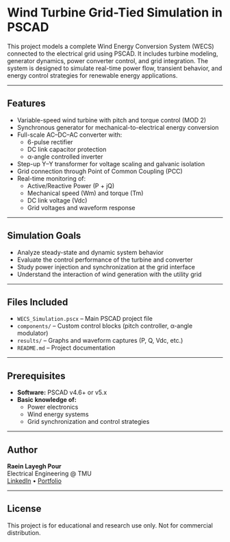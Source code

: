 # Wind Turbine Grid-Tied Simulation in PSCAD

This project models a complete Wind Energy Conversion System (WECS) connected to the electrical grid using PSCAD. It includes turbine modeling, generator dynamics, power converter control, and grid integration. The system is designed to simulate real-time power flow, transient behavior, and energy control strategies for renewable energy applications.

---

## Features

- Variable-speed wind turbine with pitch and torque control (MOD 2)
- Synchronous generator for mechanical-to-electrical energy conversion
- Full-scale AC–DC–AC converter with:
  - 6-pulse rectifier
  - DC link capacitor protection
  - α-angle controlled inverter
- Step-up Y–Y transformer for voltage scaling and galvanic isolation
- Grid connection through Point of Common Coupling (PCC)
- Real-time monitoring of:
  - Active/Reactive Power (P + jQ)
  - Mechanical speed (Wm) and torque (Tm)
  - DC link voltage (Vdc)
  - Grid voltages and waveform response

---

## Simulation Goals

- Analyze steady-state and dynamic system behavior
- Evaluate the control performance of the turbine and converter
- Study power injection and synchronization at the grid interface
- Understand the interaction of wind generation with the utility grid

---

## Files Included

- `WECS_Simulation.pscx` – Main PSCAD project file  
- `components/` – Custom control blocks (pitch controller, α-angle modulator)  
- `results/` – Graphs and waveform captures (P, Q, Vdc, etc.)  
- `README.md` – Project documentation

---

## Prerequisites

- **Software:** PSCAD v4.6+ or v5.x  
- **Basic knowledge of:**  
  - Power electronics  
  - Wind energy systems  
  - Grid synchronization and control strategies

---

## Author

**Raein Layegh Pour**  
Electrical Engineering @ TMU  
[LinkedIn](https://linkedin.com/in/raeinlp) • [Portfolio](https://raeinportfolio.com)

---

## License

This project is for educational and research use only. Not for commercial distribution.
